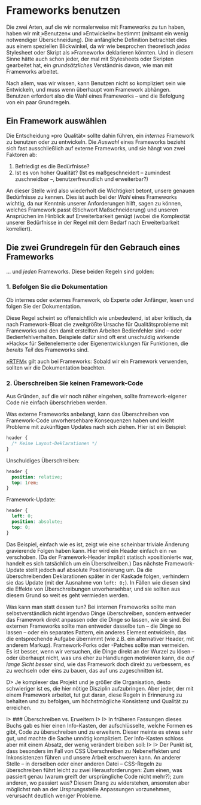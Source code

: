 # Frameworks benutzen

Die zwei Arten, auf die wir normalerweise mit Frameworks zu tun haben, haben wir mit »Benutzen« und »Entwickeln« bestimmt (mitsamt ein wenig notwendiger Überschneidung). Die anfängliche Definition betrachtet dies aus einem speziellen Blickwinkel, da wir wie besprochen theoretisch _jedes_ Stylesheet oder Skript als »Framework« deklarieren könnten. Und in diesem Sinne hätte auch schon jeder, der mal mit Stylesheets oder Skripten gearbeitet hat, ein _grundsätzliches_ Verständnis davon, wie man mit Frameworks arbeitet.

Nach allem, was wir wissen, kann Benutzen nicht so kompliziert sein wie Entwickeln, und muss wenn überhaupt vom Framework abhängen. Benutzen erfordert also die Wahl eines Frameworks – und die Befolgung von ein paar Grundregeln.

## Ein Framework auswählen

Die Entscheidung »pro Qualität« sollte dahin führen, ein _internes_ Framework zu benutzen oder zu entwickeln. Die _Auswahl_ eines Frameworks bezieht sich fast ausschließlich auf externe Frameworks, und sie hängt von zwei Faktoren ab:

1. Befriedigt es die Bedürfnisse?
2. Ist es von hoher Qualität? (Ist es maßgeschneidert – zumindest zuschneidbar –, benutzerfreundlich und erweiterbar?)

An dieser Stelle wird also wiederholt die Wichtigkeit betont, unsere genauen Bedürfnisse zu kennen. Dies ist auch bei der _Wahl_ eines Frameworks wichtig, da nur Kenntnis unserer Anforderungen hilft, sagen zu können, welches Framework passt (Stichwort Maßschneiderung) und unseren Ansprüchen im Hinblick auf Erweiterbarkeit genügt (wobei die Komplexität unserer Bedürfnisse in der Regel mit dem Bedarf nach Erweiterbarkeit korreliert). 

## Die zwei Grundregeln für den Gebrauch eines Frameworks

…&nbsp;und _jeden_ Frameworks. Diese beiden Regeln sind golden:

### 1. Befolgen Sie die Dokumentation

Ob internes oder externes Framework, ob Experte oder Anfänger, lesen und folgen Sie der Dokumentation.

Diese Regel scheint so offensichtlich wie unbedeutend, ist aber kritisch, da nach Framework-Bloat die zweitgrößte Ursache für Qualitätsprobleme mit Frameworks und den damit erstellten Arbeiten Bedienfehler sind – oder Bedienfehlverhalten. Beispiele dafür sind oft erst unschuldig wirkende »Hacks« für Seitenelemente oder Eigenentwicklungen für Funktionen, die _bereits Teil_ des Frameworks sind.

[»RTFM«](https://de.wikipedia.org/wiki/Liste_von_Abk%C3%BCrzungen_(Netzjargon)#R) gilt auch bei Frameworks: Sobald wir ein Framework verwenden, sollten wir die Dokumentation beachten.

### 2. Überschreiben Sie keinen Framework-Code

Aus Gründen, auf die wir noch näher eingehen, sollte framework-eigener Code nie einfach überschrieben werden.

Was externe Frameworks anbelangt, kann das Überschreiben von Framework-Code unvorhersehbare Konsequenzen haben und leicht Probleme mit zukünftigen Updates nach sich ziehen. Hier ist ein Beispiel:

```css
header {
  /* Keine Layout-Deklarationen */
}
```

Unschuldiges Überschreiben:

```css
header {
  position: relative;
  top: 1rem;
}
```

Framework-Update:

```css
header {
  left: 0;
  position: absolute;
  top: 0;
}
```

Das Beispiel, einfach wie es ist, zeigt wie eine scheinbar triviale Änderung gravierende Folgen haben kann. Hier wird ein Header einfach ein `rem` verschoben. (Da der Framework-Header implizit statisch »positioniert« war, handelt es sich tatsächlich um ein Überschreiben.) Das nächste Framework-Update stellt jedoch auf absolute Positionierung um. Da die überschreibenden Deklarationen später in der Kaskade folgen, verhindern sie das Update (mit der Ausnahme von `left: 0;`). In Fällen wie diesen sind die Effekte von Überschreibungen unvorhersehbar, und sie sollten aus diesem Grund so weit es geht vermieden werden.

Was kann man statt dessen tun? Bei internen Frameworks sollte man selbstverständlich nicht irgendwo Dinge überschreiben, sondern entweder das Framework direkt anpassen oder die Dinge so lassen, wie sie sind. Bei externen Frameworks sollte man entweder dasselbe tun – die Dinge so lassen – oder ein separates Pattern, ein anderes Element entwickeln, das die entsprechende Aufgabe übernimmt (wie z.B. ein alternativer Header, mit anderem Markup). Framework-Forks oder -Patches sollte man vermeiden. Es ist besser, wenn wir versuchen, die Dinge direkt an der Wurzel zu lösen – oder überhaupt nicht, was uns eher zu Handlungen motivieren kann, die _auf lange Sicht besser_ sind, wie das Framework doch direkt zu verbessern, es zu wechseln oder eins zu bauen, das auf uns zugeschnitten ist. 

D> Je komplexer das Projekt und je größer die Organisation, desto schwieriger ist es, die hier nötige Disziplin aufzubringen. Aber jeder, der mit einem Framework arbeitet, tut gut daran, diese Regeln in Erinnerung zu behalten und zu befolgen, um höchstmögliche Konsistenz und Qualität zu erreichen.

I> ### Überschreiben vs. Erweitern
I>
I> In früheren Fassungen dieses Buchs gab es hier einen Info-Kasten, der aufschlüsselte, welche Formen es gibt, Code zu überschreiben und zu erweitern. Dieser meinte es etwas sehr gut, und machte die Sache unnötig kompliziert. Der Info-Kasten schloss aber mit einem Absatz, der wenig verändert bleiben soll:
I> 
I> Der Punkt ist, dass besonders im Fall von CSS Überschreiben zu Nebeneffekten und Inkonsistenzen führen und unsere Arbeit erschweren kann. An anderer Stelle – in derselben oder einer anderen Datei – CSS-Regeln zu überschreiben führt leicht zu zwei Herausforderungen: Zum einen, was passiert genau (warum greift der ursprüngliche Code nicht mehr?); zum anderen, wo passiert was? Diesem Drang zu widerstehen, ansonsten aber möglichst nah an der Ursprungsstelle Anpassungen vorzunehmen, verursacht deutlich weniger Probleme.